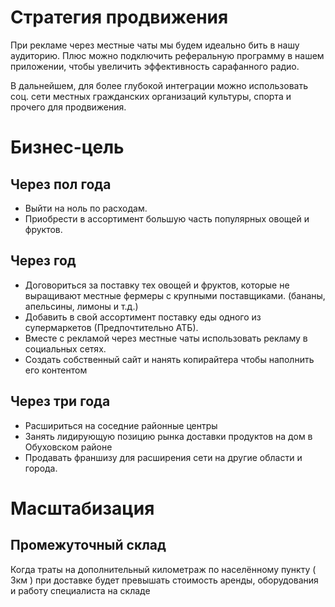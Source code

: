 # Стратегия продвижения

При рекламе через местные чаты мы будем идеально бить в нашу аудиторию. Плюс можно подключить реферальную программу в нашем приложении, чтобы увеличить эффективность сарафанного радио. 

В дальнейшем, для более глубокой интеграции можно использовать соц. сети местных гражданских организаций культуры, спорта и прочего для продвижения.

# Бизнес-цель

## Через пол года 
- Выйти на ноль по расходам. 
- Приобрести в ассортимент большую часть популярных овощей и фруктов. 

## Через год
- Договориться за поставку тех овощей и фруктов, которые не выращивают местные фермеры с крупными поставщиками. (бананы, апельсины, лимоны и т.д.)
- Добавить в свой ассортимент поставку еды одного из супермаркетов (Предпочтительно АТБ).
- Вместе с рекламой через местные чаты использовать рекламу в социальных сетях. 
- Создать собственный сайт и нанять копирайтера чтобы наполнить его контентом

## Через три года
- Расшириться на соседние районные центры
- Занять лидирующую позицию рынка доставки продуктов на дом в Обуховском районе
- Продавать франшизу для расширения сети на другие области и города.

# Масштабизация

## Промежуточный склад

Когда траты на дополнительный километраж по населённому пункту ( 3км ) при доставке будет превышать стоимость аренды, оборудования и работу специалиста на складе